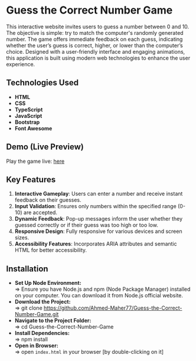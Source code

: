 # Guess the Correct Number Game
This interactive website invites users to guess a number between 0 and 10. The objective is simple: try to match the computer's randomly generated number. The game offers immediate feedback on each guess, indicating whether the user’s guess is correct, higher, or lower than the computer’s choice. Designed with a user-friendly interface and engaging animations, this application is built using modern web technologies to enhance the user experience.


## Technologies Used
- **HTML**
- **CSS**
- **TypeScript**
- **JavaScript**
- **Bootstrap**
- **Font Awesome**


## Demo (Live Preview)
Play the game live: <a href="" title="try the game" target="_blank">here</a>


## Key Features
1. **Interactive Gameplay**: Users can enter a number and receive instant feedback on their guesses.
2. **Input Validation**: Ensures only numbers within the specified range (0-10) are accepted.
3. **Dynamic Feedback**: Pop-up messages inform the user whether they guessed correctly or if their guess was too high or too low.
4. **Responsive Design**: Fully responsive for various devices and screen sizes.
5. **Accessibility Features**: Incorporates ARIA attributes and semantic HTML for better accessibility.


## Installation
- **Set Up Node Environment:** <br/>
=> Ensure you have Node.js and npm (Node Package Manager) installed on your computer. You can download it from Node.js official website.
- **Download the Project:** <br/>
=> git clone https://github.com/Ahmed-Maher77/Guess-the-Correct-Number-Game.git
- **Navigate to the Project Folder:** <br/>
=> cd Guess-the-Correct-Number-Game
- **Install Dependencies:** <br/>
=> npm install
- **Open in Browser:** <br/>
=> open `index.html` in your browser [by double-clicking on it]

